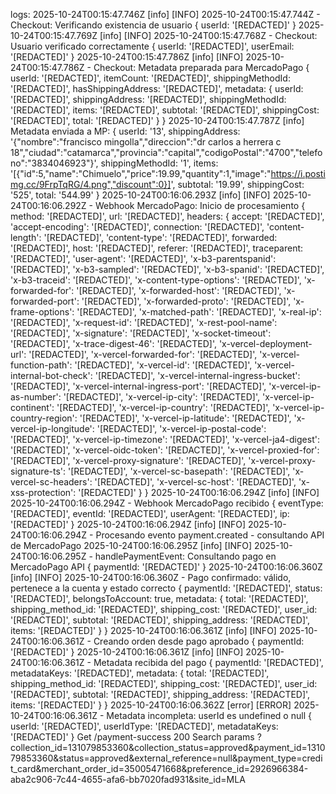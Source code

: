 

logs:
2025-10-24T00:15:47.746Z [info] [INFO] 2025-10-24T00:15:47.744Z - Checkout: Verificando existencia de usuario { userId: '[REDACTED]' }
2025-10-24T00:15:47.769Z [info] [INFO] 2025-10-24T00:15:47.768Z - Checkout: Usuario verificado correctamente { userId: '[REDACTED]', userEmail: '[REDACTED]' }
2025-10-24T00:15:47.786Z [info] [INFO] 2025-10-24T00:15:47.786Z - Checkout: Metadata preparada para MercadoPago {
  userId: '[REDACTED]',
  itemCount: '[REDACTED]',
  shippingMethodId: '[REDACTED]',
  hasShippingAddress: '[REDACTED]',
  metadata: {
    userId: '[REDACTED]',
    shippingAddress: '[REDACTED]',
    shippingMethodId: '[REDACTED]',
    items: '[REDACTED]',
    subtotal: '[REDACTED]',
    shippingCost: '[REDACTED]',
    total: '[REDACTED]'
  }
}
2025-10-24T00:15:47.787Z [info] Metadata enviada a MP: {
  userId: '13',
  shippingAddress: '{"nombre":"francisco mingolla","direccion":"dr carlos a herrera c 18","ciudad":"catamarca","provincia":"capital","codigoPostal":"4700","telefono":"3834046923"}',
  shippingMethodId: '1',
  items: '[{"id":5,"name":"Chimuelo","price":19.99,"quantity":1,"image":"https://i.postimg.cc/9FrpTqRG/4.png","discount":0}]',
  subtotal: '19.99',
  shippingCost: '525',
  total: '544.99'
}
2025-10-24T00:16:06.293Z [info] [INFO] 2025-10-24T00:16:06.292Z - Webhook MercadoPago: Inicio de procesamiento {
  method: '[REDACTED]',
  url: '[REDACTED]',
  headers: {
    accept: '[REDACTED]',
    'accept-encoding': '[REDACTED]',
    connection: '[REDACTED]',
    'content-length': '[REDACTED]',
    'content-type': '[REDACTED]',
    forwarded: '[REDACTED]',
    host: '[REDACTED]',
    referer: '[REDACTED]',
    traceparent: '[REDACTED]',
    'user-agent': '[REDACTED]',
    'x-b3-parentspanid': '[REDACTED]',
    'x-b3-sampled': '[REDACTED]',
    'x-b3-spanid': '[REDACTED]',
    'x-b3-traceid': '[REDACTED]',
    'x-content-type-options': '[REDACTED]',
    'x-forwarded-for': '[REDACTED]',
    'x-forwarded-host': '[REDACTED]',
    'x-forwarded-port': '[REDACTED]',
    'x-forwarded-proto': '[REDACTED]',
    'x-frame-options': '[REDACTED]',
    'x-matched-path': '[REDACTED]',
    'x-real-ip': '[REDACTED]',
    'x-request-id': '[REDACTED]',
    'x-rest-pool-name': '[REDACTED]',
    'x-signature': '[REDACTED]',
    'x-socket-timeout': '[REDACTED]',
    'x-trace-digest-46': '[REDACTED]',
    'x-vercel-deployment-url': '[REDACTED]',
    'x-vercel-forwarded-for': '[REDACTED]',
    'x-vercel-function-path': '[REDACTED]',
    'x-vercel-id': '[REDACTED]',
    'x-vercel-internal-bot-check': '[REDACTED]',
    'x-vercel-internal-ingress-bucket': '[REDACTED]',
    'x-vercel-internal-ingress-port': '[REDACTED]',
    'x-vercel-ip-as-number': '[REDACTED]',
    'x-vercel-ip-city': '[REDACTED]',
    'x-vercel-ip-continent': '[REDACTED]',
    'x-vercel-ip-country': '[REDACTED]',
    'x-vercel-ip-country-region': '[REDACTED]',
    'x-vercel-ip-latitude': '[REDACTED]',
    'x-vercel-ip-longitude': '[REDACTED]',
    'x-vercel-ip-postal-code': '[REDACTED]',
    'x-vercel-ip-timezone': '[REDACTED]',
    'x-vercel-ja4-digest': '[REDACTED]',
    'x-vercel-oidc-token': '[REDACTED]',
    'x-vercel-proxied-for': '[REDACTED]',
    'x-vercel-proxy-signature': '[REDACTED]',
    'x-vercel-proxy-signature-ts': '[REDACTED]',
    'x-vercel-sc-basepath': '[REDACTED]',
    'x-vercel-sc-headers': '[REDACTED]',
    'x-vercel-sc-host': '[REDACTED]',
    'x-xss-protection': '[REDACTED]'
  }
}
2025-10-24T00:16:06.294Z [info] [INFO] 2025-10-24T00:16:06.294Z - Webhook MercadoPago recibido {
  eventType: '[REDACTED]',
  eventId: '[REDACTED]',
  userAgent: '[REDACTED]',
  ip: '[REDACTED]'
}
2025-10-24T00:16:06.294Z [info] [INFO] 2025-10-24T00:16:06.294Z - Procesando evento payment.created - consultando API de MercadoPago
2025-10-24T00:16:06.295Z [info] [INFO] 2025-10-24T00:16:06.295Z - handlePaymentEvent: Consultando pago en MercadoPago API { paymentId: '[REDACTED]' }
2025-10-24T00:16:06.360Z [info] [INFO] 2025-10-24T00:16:06.360Z - Pago confirmado: válido, pertenece a la cuenta y estado correcto {
  paymentId: '[REDACTED]',
  status: '[REDACTED]',
  belongsToAccount: true,
  metadata: {
    total: '[REDACTED]',
    shipping_method_id: '[REDACTED]',
    shipping_cost: '[REDACTED]',
    user_id: '[REDACTED]',
    subtotal: '[REDACTED]',
    shipping_address: '[REDACTED]',
    items: '[REDACTED]'
  }
}
2025-10-24T00:16:06.361Z [info] [INFO] 2025-10-24T00:16:06.361Z - Creando orden desde pago aprobado { paymentId: '[REDACTED]' }
2025-10-24T00:16:06.361Z [info] [INFO] 2025-10-24T00:16:06.361Z - Metadata recibida del pago {
  paymentId: '[REDACTED]',
  metadataKeys: '[REDACTED]',
  metadata: {
    total: '[REDACTED]',
    shipping_method_id: '[REDACTED]',
    shipping_cost: '[REDACTED]',
    user_id: '[REDACTED]',
    subtotal: '[REDACTED]',
    shipping_address: '[REDACTED]',
    items: '[REDACTED]'
  }
}
2025-10-24T00:16:06.362Z [error] [ERROR] 2025-10-24T00:16:06.361Z - Metadata incompleta: userId es undefined o null {
  userId: '[REDACTED]',
  userIdType: '[REDACTED]',
  metadataKeys: '[REDACTED]'
}
Get /payment-success 200
Search params
?collection_id=131079853360&collection_status=approved&payment_id=131079853360&status=approved&external_reference=null&payment_type=credit_card&merchant_order_id=35005471668&preference_id=2926966384-aba2c906-7c44-4655-afa6-bb7020fad931&site_id=MLA
    